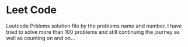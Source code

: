 # Leet Code
 Leetcode Prblems solution file by the problems name and number. I have tried to solve more than 100 problems and still continuing the journey as well as counting on and on...
